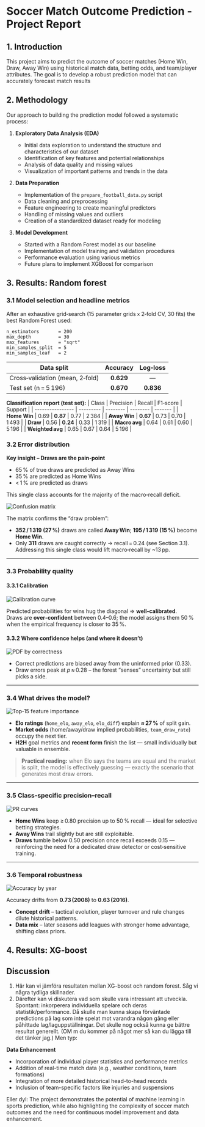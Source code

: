 # Soccer Match Outcome Prediction - Project Report

## 1. Introduction
This project aims to predict the outcome of soccer matches (Home Win, Draw, Away Win) using historical match data, betting odds, and team/player attributes. The goal is to develop a robust prediction model that can accurately forecast match results

## 2. Methodology
Our approach to building the prediction model followed a systematic process:

1. **Exploratory Data Analysis (EDA)**
   - Initial data exploration to understand the structure and characteristics of our dataset
   - Identification of key features and potential relationships
   - Analysis of data quality and missing values
   - Visualization of important patterns and trends in the data

2. **Data Preparation**
   - Implementation of the `prepare_football_data.py` script
   - Data cleaning and preprocessing
   - Feature engineering to create meaningful predictors
   - Handling of missing values and outliers
   - Creation of a standardized dataset ready for modeling

3. **Model Development**
   - Started with a Random Forest model as our baseline
   - Implementation of model training and validation procedures
   - Performance evaluation using various metrics
   - Future plans to implement XGBoost for comparison

## 3. Results: Random forest

### 3.1 Model selection and headline metrics
After an exhaustive grid‑search (15 parameter grids × 2‑fold CV, 30 fits) the best Random Forest used:

```text
n_estimators       = 200
max_depth          = 30
max_features       = "sqrt"
min_samples_split  = 5
min_samples_leaf   = 2
```

| Data split                      |  Accuracy |  Log‑loss |
| ------------------------------- | :-------: | :-------: |
| Cross‑validation (mean, 2‑fold) | **0.629** |     —     |
| Test set (n = 5 196)            | **0.670** | **0.836** |

**Classification report (test set):**
| Class            | Precision | Recall   | F1‑score | Support |
| ---------------- | --------- | -------- | -------- | ------- |
| **Home Win**     | 0.69      | **0.87** | 0.77     | 2 384   |
| **Away Win**     | **0.67**  | 0.73     | 0.70     | 1 493   |
| **Draw**         | 0.56      | **0.24** | 0.33     | 1 319   |
| **Macro avg**    | 0.64      | 0.61     | 0.60     | 5 196   |
| **Weighted avg** | 0.65      | 0.67     | 0.64     | 5 196   |

### 3.2 Error distribution
**Key insight – Draws are the pain‑point**
* 65 % of true draws are predicted as Away Wins
* 35 % are predicted as Home Wins
* < 1 % are predicted as draws

This single class accounts for the majority of the macro‑recall deficit.

![Confusion matrix](docs/results/random_forest/random_forest_confusion_matrix.png)

The matrix confirms the “draw problem”:  
* **352 / 1 319 (27 %)** draws are called **Away Win**; **195 / 1 319 (15 %)** become **Home Win**.  
* Only **311** draws are caught correctly → recall = 0.24 (see Section 3.1).  
Addressing this single class would lift macro‑recall by ~13 pp.

---

### 3.3 Probability quality  

#### 3.3.1 Calibration  
![Calibration curve](docs/results/random_forest/random_forest_calibration.png)

Predicted probabilities for wins hug the diagonal ⇒ **well‑calibrated**.  
Draws are **over‑confident** between 0.4–0.6; the model assigns them 50 % when the empirical frequency is closer to 35 %.

#### 3.3.2 Where confidence helps (and where it doesn’t)  
![PDF by correctness](docs/results/random_forest/random_forest_pred_prob_distribution.png)

* Correct predictions are biased away from the uninformed prior (0.33).  
* Draw errors peak at *p* ≈ 0.28 – the forest “senses” uncertainty but still picks a side.

---

### 3.4 What drives the model?  
![Top‑15 feature importance](docs/results/random_forest/random_forest_feature_importance.png)

* **Elo ratings** (`home_elo`, `away_elo`, `elo_diff`) explain **≈ 27 %** of split gain.  
* **Market odds** (home/away/draw implied probabilities, `team_draw_rate`) occupy the next tier.  
* **H2H** goal metrics and **recent form** finish the list — small individually but valuable in ensemble.

> **Practical reading:** when Elo says the teams are equal and the market is split, the model is effectively guessing — exactly the scenario that generates most draw errors.

---

### 3.5 Class‑specific precision–recall  
![PR curves](docs/results/random_forest/random_forest_precision_recall.png)

* **Home Wins** keep ≥ 0.80 precision up to 50 % recall — ideal for selective betting strategies.  
* **Away Wins** trail slightly but are still exploitable.  
* **Draws** tumble below 0.50 precision once recall exceeds 0.15 — reinforcing the need for a dedicated draw detector or cost‑sensitive training.

---

### 3.6 Temporal robustness  
![Accuracy by year](docs/results/random_forest/random_forest_temporal_accuracy.png)

Accuracy drifts from **0.73 (2008)** to **0.63 (2016)**.

* **Concept drift** – tactical evolution, player turnover and rule changes dilute historical patterns.  
* **Data mix** – later seasons add leagues with stronger home advantage, shifting class priors.


## 4. Results: XG-boost



## Discussion

1. Här kan vi jämföra resultaten mellan XG-boost och random forest. Såg vi några tydliga skillnader.
2. Därefter kan vi diskutera vad som skulle vara intressant att utveckla. Spontant: inkorperera individuella spelare och deras statistik/performance. Då skulle man kunna skapa förväntade predictions på lag som inte spelat mot varandra någon gång eller påhittade lag/laguppställningar. Det skulle nog också kunna ge bättre resultat generellt. (OM m du kommer på något mer så kan du lägga till det tänker jag.) Men typ:

 **Data Enhancement**
   - Incorporation of individual player statistics and performance metrics
   - Addition of real-time match data (e.g., weather conditions, team formations)
   - Integration of more detailed historical head-to-head records
   - Inclusion of team-specific factors like injuries and suspensions


Eller dyl: 
The project demonstrates the potential of machine learning in sports prediction, while also highlighting the complexity of soccer match outcomes and the need for continuous model improvement and data enhancement. 